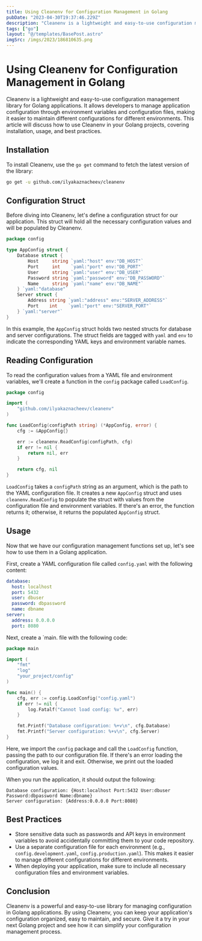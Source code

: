 ```yaml
---
title: Using Cleanenv for Configuration Management in Golang
pubDate: "2023-04-30T19:37:46.229Z"
description: "Cleanenv is a lightweight and easy-to-use configuration management library for Golang applications."
tags: ["go"]
layout: "@/templates/BasePost.astro"
imgSrc: /imgs/2023/186810635.png
---
```

# Using Cleanenv for Configuration Management in Golang

Cleanenv is a lightweight and easy-to-use configuration management library for Golang applications. It allows developers to manage application configuration through environment variables and configuration files, making it easier to maintain different configurations for different environments. This article will discuss how to use Cleanenv in your Golang projects, covering installation, usage, and best practices.

## Installation

To install Cleanenv, use the `go get` command to fetch the latest version of the library:

```sh
go get -u github.com/ilyakaznacheev/cleanenv
```

## Configuration Struct

Before diving into Cleanenv, let's define a configuration struct for our application. This struct will hold all the necessary configuration values and will be populated by Cleanenv.

```go
package config

type AppConfig struct {
	Database struct {
		Host     string `yaml:"host" env:"DB_HOST"`
		Port     int    `yaml:"port" env:"DB_PORT"`
		User     string `yaml:"user" env:"DB_USER"`
		Password string `yaml:"password" env:"DB_PASSWORD"`
		Name     string `yaml:"name" env:"DB_NAME"`
	} `yaml:"database"`
	Server struct {
		Address string `yaml:"address" env:"SERVER_ADDRESS"`
		Port    int    `yaml:"port" env:"SERVER_PORT"`
	} `yaml:"server"`
}
```

In this example, the `AppConfig` struct holds two nested structs for database and server configurations. The struct fields are tagged with `yaml` and `env` to indicate the corresponding YAML keys and environment variable names.

## Reading Configuration

To read the configuration values from a YAML file and environment variables, we'll create a function in the `config` package called `LoadConfig`.

```go
package config

import (
	"github.com/ilyakaznacheev/cleanenv"
)

func LoadConfig(configPath string) (*AppConfig, error) {
	cfg := &AppConfig{}

	err := cleanenv.ReadConfig(configPath, cfg)
	if err != nil {
		return nil, err
	}

	return cfg, nil
}
```

`LoadConfig` takes a `configPath` string as an argument, which is the path to the YAML configuration file. It creates a new `AppConfig` struct and uses `cleanenv.ReadConfig` to populate the struct with values from the configuration file and environment variables. If there's an error, the function returns it; otherwise, it returns the populated `AppConfig` struct.

## Usage

Now that we have our configuration management functions set up, let's see how to use them in a Golang application.

First, create a YAML configuration file called `config.yaml` with the following content:

```yaml
database:
  host: localhost
  port: 5432
  user: dbuser
  password: dbpassword
  name: dbname
server:
  address: 0.0.0.0
  port: 8080
```

Next, create a `main. file with the following code:

```go
package main

import (
	"fmt"
	"log"
	"your_project/config"
)

func main() {
	cfg, err := config.LoadConfig("config.yaml")
	if err != nil {
		log.Fatalf("Cannot load config: %v", err)
	}

	fmt.Printf("Database configuration: %+v\n", cfg.Database)
	fmt.Printf("Server configuration: %+v\n", cfg.Server)
}
```

Here, we import the `config` package and call the `LoadConfig` function, passing the path to our configuration file. If there's an error loading the configuration, we log it and exit. Otherwise, we print out the loaded configuration values.

When you run the application, it should output the following:

```
Database configuration: {Host:localhost Port:5432 User:dbuser Password:dbpassword Name:dbname}
Server configuration: {Address:0.0.0.0 Port:8080}
```

## Best Practices

- Store sensitive data such as passwords and API keys in environment variables to avoid accidentally committing them to your code repository.
- Use a separate configuration file for each environment (e.g., `config.development.yaml`, `config.production.yaml`). This makes it easier to manage different configurations for different environments.
- When deploying your application, make sure to include all necessary configuration files and environment variables.

## Conclusion

Cleanenv is a powerful and easy-to-use library for managing configuration in Golang applications. By using Cleanenv, you can keep your application's configuration organized, easy to maintain, and secure. Give it a try in your next Golang project and see how it can simplify your configuration management process.
